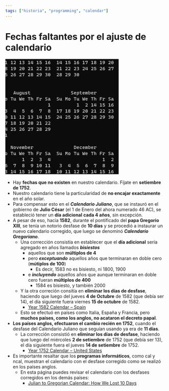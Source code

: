 ```yaml
---
tags: ["historia", "programming", "calendar"]
---
```


# Fechas faltantes por el ajuste de calendario

![](20230430-calendario-dias-faltantes.png)

- Hay **fechas que no existen** en nuestro calendario. Fíjate en **setiembre de 1752**.
- Nuestro calendario tiene la particularidad de **no encajar exactamente** en el año solar.
- Para compensar esto en el ***Calendario Juliano***, que se instauró en el gobierno de **Julio César** (el 1 de Enero del ahora numerado 46 AC), se estableció tener un **día adicional** **cada 4 años**, sin excepción.
- A pesar de eso, hacia **1582**, durante el pontificado del **papa Gregorio XIII**, se tenía un notorio desfase de **10 días** y se procedió a instaurar un nuevo calendario corregido, que luego se denominó ***Calendario Gregoriano***.
	- Una corrección consistía en establecer que el **día adicional** sería agregado en años llamados ***bisiestos***
		- aquellos que son **múltiplos de 4** 
		- pero ***exceptuando*** aquellos años que terminaran en doble cero (**mútiplos de 100**)
			- Es decir, 1583 no es bisiesto, ni 1800, 1900
		- e ***incluyendo*** aquellos años que aunque terminaran en doble cero fueran **múltiplos de 400**
			- 1584 es bisiesto, y también 2000
	- Y la otra correción consitía en **eliminar los días de desfase**, haciendo que luego del jueves **4 de Octubre** de 1582 (que debía ser 14), el día siguiente fuera viernes **15 de octubre** de 1582.
		- [Year 1582 Calendar – Spain](https://www.timeanddate.com/calendar/?year=1582&country=16)
	- Esto se efectuó en países como Italia, España y Francia, pero **muchos países, como los anglos, no acataron el decreto papal**.
- **Los países anglos, efectuaron el cambio recién en 1752**, cuando el desfase del Calendario Juliano que seguían usando ya era de **11 días**.
	- La corrección consistió en **eliminar los días de desfase**, haciendo que luego del miércoles **2 de setiembre** de 1752 (que debía ser 13), el día siguiente fuera el jueves **14 de setiembre** de 1752.
		- [Year 1752 Calendar – United States](https://www.timeanddate.com/calendar/?year=1752&country=1)
- Es importante resaltar que los **programas informáticos**, como cal y ncal, muestran el calendario con el desfase corregido como se realizó en los países anglos.
	- En esta página puedes revisar el calendario con los desfases corregidos en los demás países: 
		- [Julian to Gregorian Calendar: How We Lost 10 Days](https://www.timeanddate.com/calendar/julian-gregorian-switch.html)